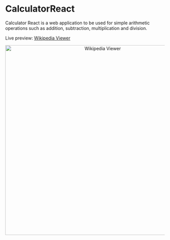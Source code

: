 # CalculatorReact
Calculator React is a web application to be used for simple arithmetic operations such as addition, subtraction, multiplication and division.


Live preview: <a href="https://reacthappencalculator.netlify.app/
">Wikipedia Viewer</a><br></p>

<p align="center">
<img src="" width="600" alt="Wikipedia Viewer">
</p>


